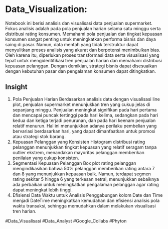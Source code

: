 # Data_Visualization:
Notebook ini berisi analisis dan visualisasi data penjualan supermarket. Fokus analisis adalah pada pola penjualan harian selama satu minggu serta distribusi rating konsumen. Memahami pola penjualan dan tingkat kepuasan konsumen sangat penting untuk meningkatkan performa bisnis dan daya saing di pasar. Namun, data mentah yang tidak terstruktur dapat menyulitkan proses analisis yang akurat dan berpotensi menimbulkan bias. Oleh karena itu, diperlukan proses transformasi data serta visualisasi yang tepat untuk mengidentifikasi tren penjualan harian dan memahami distribusi kepuasan pelanggan. Dengan demikian, strategi bisnis dapat disesuaikan dengan kebutuhan pasar dan pengalaman konsumen dapat ditingkatkan.

## Insight
1. Pola Penjualan Harian
Berdasarkan analisis data dengan visualisasi line plot, penjualan supermarket menunjukkan tren yang cukup jelas di sepanjang minggu. Penjualan meningkat signifikan pada hari pertama dan mencapai puncak tertinggi pada hari kelima, sedangkan pada hari kedua dan ketiga terjadi penurunan, dan pada hari keenam penjualan relatif menurun. Hal ini menunjukkan adanya perilaku pembelian yang bervariasi berdasarkan hari, yang dapat dimanfaatkan untuk promosi atau strategi stok barang.
2. Kepuasan Pelanggan yang Konsisten
Histogram distribusi rating pelanggan menunjukkan tingkat kepuasan yang relatif seragam tanpa outlier ekstrem, menandakan mayoritas pelanggan memberikan penilaian yang cukup konsisten.
3. Segmentasi Kepuasan Pelanggan
Box plot rating pelanggan mengindikasikan bahwa 50% pelanggan memberikan rating antara 7 dan 8 yang menunjukkan kepuasan baik. Namun, terdapat segmen rating sekitar 5 hingga 6 yang terkesan netral, menunjukkan sebaiknya ada perbaikan untuk meningkatkan pengalaman pelanggan agar rating dapat meningkat lebih tinggi.
4. Efisiensi Data Waktu untuk Analisis
Penggabungan kolom Date dan Time menjadi DateTime meningkatkan kemudahan dan efisiensi analisis pola waktu transaksi, sehingga memudahkan dalam melakukan visualisasi tren harian.

#Data_Visualisasi #Data_Analyst #Google_Collabs #Phyton
